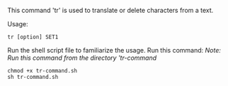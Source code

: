 This command 'tr' is used to translate or delete characters from a text. 

Usage: 
```
tr [option] SET1
```

Run the shell script file to familiarize the usage. Run this command:
*Note: Run this command from the directory 'tr-command*
```
chmod +x tr-command.sh
sh tr-command.sh
```